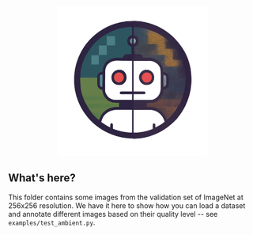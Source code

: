 <!-- markdownlint-disable first-line-h1 -->
<!-- markdownlint-disable html -->
<!-- markdownlint-disable no-duplicate-header -->

<div align="center">
  <img src="../example_image.jpg" width="60%" alt="Ambient Omni Logo" />
</div>

## What's here?

This folder contains some images from the validation set of ImageNet at 256x256 resolution. We have it here to show how you can load a dataset and annotate different images based on their quality level -- see `examples/test_ambient.py`.

